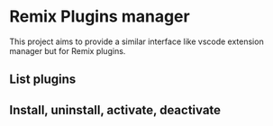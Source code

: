 # Remix Plugins manager
This project aims to provide a similar interface like vscode extension manager but for Remix plugins.

## List plugins

## Install, uninstall, activate, deactivate

